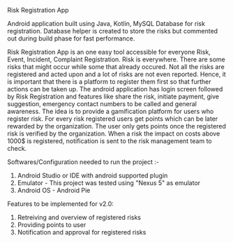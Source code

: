 Risk Registration App

Android application built using Java, Kotlin, MySQL Database for risk registration. Database helper is created to store the risks but commented out during build phase for fast performance.

Risk Registration App is an one easy tool accessible for everyone Risk, Event, Incident, Complaint Registration. Risk is everywhere. There are some risks that might occur while some that already occured. Not all the risks are registered and acted upon and a lot of risks are not even reported. Hence, it is important that there is a platform to register them first so that further actions can be taken up. 
The android application has login screen followed by Risk Registration and features like share the risk, initiate payment, give suggestion, emergency contact numbers to be called and general awareness.
The idea is to provide a gamification platform for users who register risk. For every risk registered users get points which can be later rewarded by the organization. The user only gets points once the registered risk is verified by the organization. When a risk the impact on costs above 1000$ is registered, notification is sent to the risk management team to check. 

Softwares/Configuration needed to run the project :-

1) Android Studio or IDE with android supported plugin
2) Emulator - This project was tested using "Nexus 5" as emulator
3) Android OS - Android Pie

Features to be implemented for v2.0:

1) Retreiving and overview of registered risks
2) Providing points to user
3) Notification and approval for registered risks
